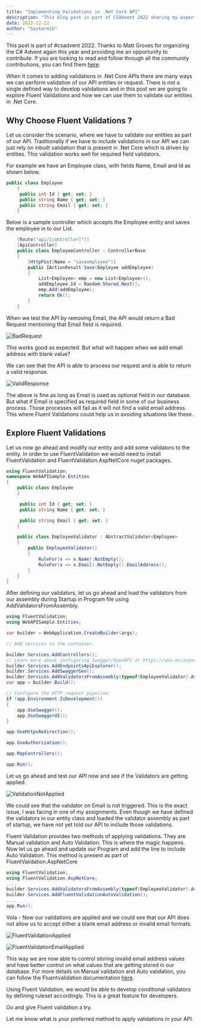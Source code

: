 ```yaml
---
title: "Implementing Validations in .Net Core API"
description: "This blog post is part of CSAdvent 2022 sharing my experience with FluentValidations."
date: 2022-12-22
author: "baskarmib"
---
```


This post is part of #csadvent 2022. Thanks to Matt Groves for organizing the C# Advent again this year and providing me an opportunity to contribute. If you are looking to read and follow through all the community contributions, you can find them <a href="https://www.csadvent.christmas/" target="_blank" rel="noopener noreferrer">here</a>.

When it comes to adding validations in .Net Core APIs there are many ways we can perform validation of our API entities or request. There is not a single defined way to develop validations and in this post we are going to explore Fluent Validations and how we can use them to validate our entities in .Net Core.

## Why Choose Fluent Validations ?

Let us consider the scenario, where we have to validate our entities as part of our API. Traditionally if we have to include validations in our API we can just rely on inbuilt validation that is present in .Net Core which is driven by entities. This validation works well for required field validators. 

For example we have an Employee class, with fields Name, Email and Id as shown below.

```csharp
public class Employee
    {
     public int Id { get; set; }
     public string Name { get; set; }
     public string Email { get; set; }
    }
```

Below is a sample controller which accepts the Employee entity and saves the employee in to our List.

```csharp
    [Route("api/[controller]")]
    [ApiController]
    public class EmployeeController : ControllerBase
    {
        [HttpPost(Name = "saveemployee")]
        public IActionResult Save(Employee addEmployee)
        {
            List<Employee> emp = new List<Employee>();
            addEmployee.Id = Random.Shared.Next();
            emp.Add(addEmployee);
            return Ok();
        }
    }
```

When we test the API by removing Email, the API would return a Bad Request mentioning that Email field is required.

![BadRequest](./badrequest.png)

This works good as expected. But what will happen when we add email address with blank value?

We can see that the API is able to process our request and is able to return a valid response. 

![ValidResponse](./validresponse.png)

The above is fine as long as Email is used as optional field in our database. But what if Email is specified as required field in some of our business process. Those processes will fail as it will not find a valid email address. This where Fluent Validations could help us in avoiding situations like these. 

## Explore Fluent Validations

Let us now go ahead and modify our entity and add some validators to the entity. In order to use FluentValidation we would need to install FluentValidation and FluentValidation.AspNetCore nuget packages.

```csharp
using FluentValidation;
namespace WebAPISample.Entities
{
    public class Employee
    {

     public int Id { get; set; }
     public string Name { get; set; }

     public string Email { get; set; }
    }

    public class EmployeeValidator : AbstractValidator<Employee>
    {
        public EmployeeValidator()
        {
            RuleFor(x => x.Name).NotEmpty();
            RuleFor(x => x.Email).NotEmpty().EmailAddress();
        }
    }    
}
```

After defining our validators, let us go ahead and load the validators from our assembly during Startup in Program file using AddValidatorsFromAssembly.

```csharp
using FluentValidation;
using WebAPISample.Entities;

var builder = WebApplication.CreateBuilder(args);

// Add services to the container.

builder.Services.AddControllers();
// Learn more about configuring Swagger/OpenAPI at https://aka.ms/aspnetcore/swashbuckle
builder.Services.AddEndpointsApiExplorer();
builder.Services.AddSwaggerGen();
builder.Services.AddValidatorsFromAssembly(typeof(EmployeeValidator).Assembly);
var app = builder.Build();

// Configure the HTTP request pipeline.
if (app.Environment.IsDevelopment())
{
    app.UseSwagger();
    app.UseSwaggerUI();
}

app.UseHttpsRedirection();

app.UseAuthorization();

app.MapControllers();

app.Run();
```

Let us go ahead and test our API now and see if the Validators are getting applied. 

![ValidationNotApplied](./validationNotApplied.png)

We could see that the validator on Email is not triggered. This is the exact issue, I was facing in one of my assignments. Even though we have defined the validators in our entity class and loaded the validator assembly as part of startup, we have not yet told our API to include those validations.

Fluent Validation provides two methods of applying validations. They are Manual validation and Auto Validation. This is where the magic happens. Now let us go ahead and update our Program and add the line to include Auto Validation. This method is present as part of FluentValidation.AspNetCore

```csharp
using FluentValidation;
using FluentValidation.AspNetCore;
....
builder.Services.AddValidatorsFromAssembly(typeof(EmployeeValidator).Assembly);
builder.Services.AddFluentValidationAutoValidation();
....
app.Run();
```

Vola - Now our validations are applied and we could see that our API does not allow us to accept either a blank email address or invalid email formats.

![FluentValidationApplied](./fluentValidationApplied.png)

![FluentValidationEmailApplied](./fluentValidationEmailApplied.png)

This way we are now able to control storing invalid email address values and have better control on what values that are getting stored in our database. For more details on Manual validation and Auto validation, you can follow the Fluentvalidation documentation <a href="https://docs.fluentvalidation.net/en/latest/aspnet.html" target="_blank" rel="noopener noreferrer">here</a>. 

Using Fluent Validation, we would be able to develop conditional validators by defining ruleset accordingly. This is a great feature for developers. 

Go and give Fluent validation a try.

Let me know what is your preferred method to apply validations in your API.